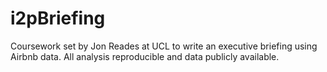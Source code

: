 # i2pBriefing
Coursework set by Jon Reades at UCL to write an executive briefing using Airbnb data. All analysis reproducible and data publicly available.

